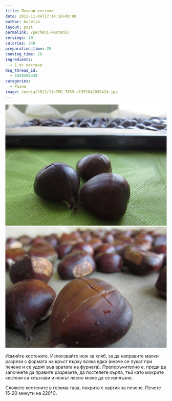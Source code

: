 ```yaml
---
title: Печени кестени
date: 2012-11-04T17:14:18+00:00
author: Aurelia
layout: post
permalink: /pecheni-kesteni/
servings: 10
calories: 248
preparation_time: 25
cooking_time: 20
ingredients:
  - 1 кг кестени
dsq_thread_id:
  - 1048509339
categories:
  - Разни
image: /media/2012/11/IMG_7859-e1352042039424.jpg
---
```


<img src="/media/2012/11/IMG_78251.jpg" class="alignleft" />
<img src="/media/2012/11/IMG_7843.jpg" class="alignleft" />
  
Измийте кестените. Използвайте нож за хляб, за да направите малки разрези с фoрмата на кръст върху всяка ядка (иначе се пукат при печене и се удрят във вратата на фурната). Препоръчително е, преди да започнете да правите разрезите, да постелете кърпа, тъй като мокрите кестени са хлъзгави и ножът лесно може да се изплъзне.
  
Сложете кестените в голяма тава, покрита с хартия за печене. Печете 15-20 минути на 220°С.